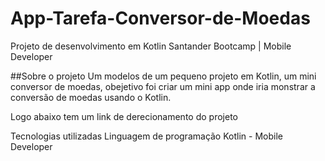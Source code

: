 # App-Tarefa-Conversor-de-Moedas
Projeto de desenvolvimento em Kotlin  Santander Bootcamp | Mobile Developer

##Sobre o projeto
Um modelos de um pequeno projeto em Kotlin, um mini conversor de moedas, obejetivo foi criar um mini app onde iria monstrar a conversão de moedas usando o Kotlin.

Logo abaixo tem um link de derecionamento do projeto


Tecnologias utilizadas
Linguagem de programação Kotlin - Mobile Developer
